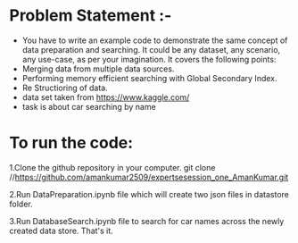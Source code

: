 # Problem Statement :-
- You have to write an example code to demonstrate the same concept of data preparation and searching. It could be any dataset, any scenario, any use-case, as per your imagination.
It covers the following points:
- Merging data from multiple data sources.
- Performing memory efficient searching with Global Secondary Index.
- Re Structioring of data.
- data set taken from https://www.kaggle.com/
- task is about car searching by name

# To run the code:

1.Clone the github repository in your computer. git clone //https://github.com/amankumar2509/expertsesession_one_AmanKumar.git

2.Run DataPreparation.ipynb file which will create two json files in datastore folder.

3.Run DatabaseSearch.ipynb file to search for car names across the newly created data store.
That's it.
